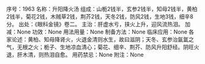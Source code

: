 序号：1963
名称：升阳降火汤
组成：山栀2钱半，玄参2钱半，知母2钱半，黄柏2钱半，菊花2钱，木贼草2钱，荆芥2钱，天冬2钱，防风2钱，生地3钱，细辛8分。
出处：《眼科金镜》卷二。
主治：肝虚水亏，挟火上升，迎风流热泪。
加减：None
功效：None
用法用量：None
制备方法：None
临床应用：None
各家论述：黄柏、知母降肾火，火退金清则水生，故曰滋阴；天冬、玄参治氤氲之气，无根之火；栀子、生地凉血清心；菊花、细辛、荆芥、防风升阳舒经。阴旺火退，肝木清，则热泪自愈。
用药禁忌：None
附注：None
